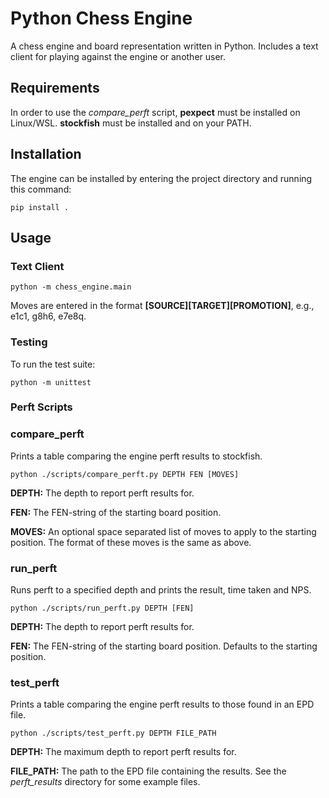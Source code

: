 # Python Chess Engine
A chess engine and board representation written in Python. Includes a text client
for playing against the engine or another user.

## Requirements
In order to use the *compare_perft* script, **pexpect** must be installed on Linux/WSL.
**stockfish** must be installed and on your PATH.

## Installation
The engine can be installed by entering the project directory and running this command:

`pip install .`

## Usage

### Text Client
`python -m chess_engine.main`

Moves are entered in the format **[SOURCE][TARGET][PROMOTION]**, e.g., e1c1, g8h6, e7e8q.

### Testing
To run the test suite:

`python -m unittest`

### Perft Scripts

### compare_perft
Prints a table comparing the engine perft results to stockfish.

`python ./scripts/compare_perft.py DEPTH FEN [MOVES]`

**DEPTH:** The depth to report perft results for.

**FEN:** The FEN-string of the starting board position.

**MOVES:** An optional space separated list of moves to apply to the starting position. The format of these moves is the same as above.

### run_perft
Runs perft to a specified depth and prints the result, time taken and NPS.

`python ./scripts/run_perft.py DEPTH [FEN]`

**DEPTH:** The depth to report perft results for.

**FEN:** The FEN-string of the starting board position. Defaults to the starting position.

### test_perft
Prints a table comparing the engine perft results to those found in an EPD file.

`python ./scripts/test_perft.py DEPTH FILE_PATH`

**DEPTH:** The maximum depth to report perft results for.

**FILE_PATH:** The path to the EPD file containing the results. See the *perft_results* directory for some example files.